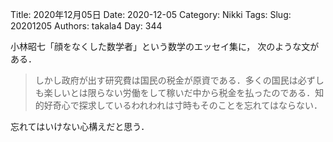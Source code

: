 ﻿Title: 2020年12月05日
Date: 2020-12-05
Category: Nikki
Tags: 
Slug: 20201205
Authors: takala4
Day: 344




小林昭七「顔をなくした数学者」という数学のエッセイ集に，
次のような文がある．


> しかし政府が出す研究費は国民の税金が原資である．多くの国民は必ずしも楽しいとは限らない労働をして稼いだ中から税金を払ったのである．知的好奇心で探求しているわれわれは寸時もそのことを忘れてはならない．



忘れてはいけない心構えだと思う．